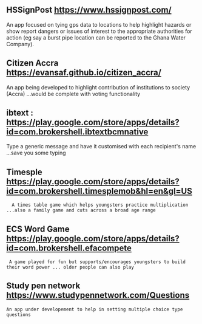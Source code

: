 
## HSSignPost https://www.hssignpost.com/
An app focused on tying gps data to locations to help highlight hazards or show report dangers or issues of interest to the appropriate authorities for action (eg say a 
burst pipe location can be reported to the Ghana Water Company).
## Citizen Accra https://evansaf.github.io/citizen_accra/
   An app being developed to highlight contribution of institutions to society (Accra) ...would be complete with voting functionality

## ibtext : https://play.google.com/store/apps/details?id=com.brokershell.ibtextbcmnative
   Type a generic message and have it customised with each recipient's name ...save you some typing

## Timesple https://play.google.com/store/apps/details?id=com.brokershell.timesplemob&hl=en&gl=US
      A times table game which helps youngsters practice multiplication ...also a family game and cuts across a broad age range
## ECS Word Game https://play.google.com/store/apps/details?id=com.brokershell.efacompete
     A game played for fun but supports/encourages youngsters to build their word power ... older people can also play

## Study pen network https://www.studypennetwork.com/Questions
    An app under developement to help in setting multiple choice type questions

















<!--
## Welcome to GitHub Pages

You can use the [editor on GitHub](https://github.com/EvansAF/evansaf.github.io/edit/main/index.md) to maintain and preview the content for your website in Markdown files.

Whenever you commit to this repository, GitHub Pages will run [Jekyll](https://jekyllrb.com/) to rebuild the pages in your site, from the content in your Markdown files.

### Markdown

Markdown is a lightweight and easy-to-use syntax for styling your writing. It includes conventions for

```markdown
Syntax highlighted code block

# Header 1
## Header 2
### Header 3

- Bulleted
- List

1. Numbered
2. List

**Bold** and _Italic_ and `Code` text

[Link](url) and ![Image](src)
```

For more details see [Basic writing and formatting syntax](https://docs.github.com/en/github/writing-on-github/getting-started-with-writing-and-formatting-on-github/basic-writing-and-formatting-syntax).

### Jekyll Themes

Your Pages site will use the layout and styles from the Jekyll theme you have selected in your [repository settings](https://github.com/EvansAF/evansaf.github.io/settings/pages). The name of this theme is saved in the Jekyll `_config.yml` configuration file.

### Support or Contact

Having trouble with Pages? Check out our [documentation](https://docs.github.com/categories/github-pages-basics/) or [contact support](https://support.github.com/contact) and we’ll help you sort it out.
-->
